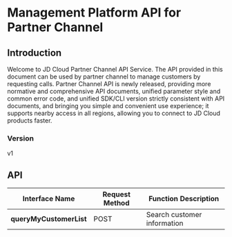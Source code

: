 # Management Platform API for Partner Channel


## Introduction
Welcome to JD Cloud Partner Channel API Service. The API provided in this document can be used by partner channel  to manage customers by requesting calls. Partner Channel API is newly released, providing more normative and comprehensive API documents, unified parameter style and common error code, and unified SDK/CLI version strictly consistent with API documents, and bringing you simple and convenient use experience; it supports nearby access in all regions, allowing you to connect to JD Cloud products faster.


### Version
v1


## API
|Interface Name|Request Method|Function Description|
|---|---|---|
|**queryMyCustomerList**|POST|Search customer information|
